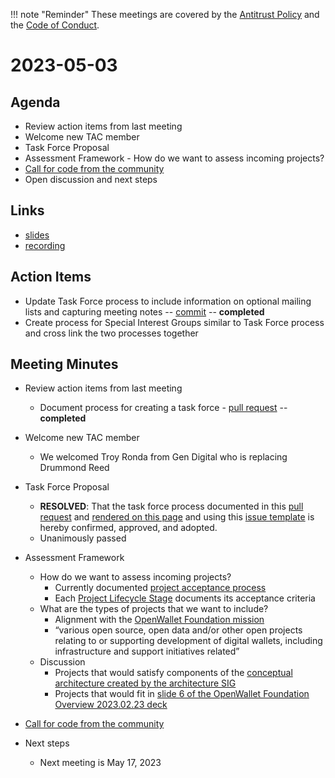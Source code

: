 [//]: # (SPDX-License-Identifier: CC-BY-4.0)

!!! note "Reminder"
    These meetings are covered by the [Antitrust Policy](../governance/antitrust.md) and the [Code of Conduct](../governance/code-of-conduct.md).

# 2023-05-03

## Agenda
- Review action items from last meeting
- Welcome new TAC member
- Task Force Proposal
- Assessment Framework - How do we want to assess incoming projects?
- [Call for code from the community](https://github.com/openwallet-foundation/project-proposals)
- Open discussion and next steps

## Links
- [slides](https://docs.google.com/presentation/d/1sfNhY-kPRGzYgLtUKJW-ahTwxJUsK99CdDeVM0LOkr4/edit?usp=sharing)
- [recording](https://zoom.us/rec/play/SWxhntBhYBPstvKWN-eS1CCPrE7ho-Kwvji8QAJnKaPTnBhla13QhrgoF3-NBuAxwq3mO3itNaM9eTYe.9FcGiiyV6pbEb3UQ?canPlayFromShare=true&from=share_recording_detail&continueMode=true&componentName=rec-play&originRequestUrl=https%3A%2F%2Fzoom.us%2Frec%2Fshare%2FJRWoGA4HJzVbQ0PJg9gkMXdrMML3csaw7VdNQfp5Ytg_i3l685Cg5UN7v2G0Lbjt.zDljLLWSroKVl2vZ)

## Action Items
- Update Task Force process to include information on optional mailing lists and capturing meeting notes -- [commit](https://github.com/openwallet-foundation/tac/pull/16/commits/c9f35618b72561d5833833aeda5bec84d26cce3f) -- **completed**
- Create process for Special Interest Groups similar to Task Force process and cross link the two processes together

## Meeting Minutes
- Review action items from last meeting
    - Document process for creating a task force - [pull request](https://github.com/openwallet-foundation/tac/pull/16) -- **completed**

- Welcome new TAC member
    - We welcomed Troy Ronda from Gen Digital who is replacing Drummond Reed

- Task Force Proposal
    - **RESOLVED**: That the task force process documented in this [pull request](https://github.com/openwallet-foundation/tac/pull/16) and [rendered on this page](https://github.com/tkuhrt/tac/blob/task-force-process/docs/governance/task-force-process.md) and using this [issue template](https://github.com/tkuhrt/tac/blob/task-force-process/.github/ISSUE_TEMPLATE/task-force.yaml) is hereby confirmed, approved, and adopted.
    - Unanimously passed

- Assessment Framework
    - How do we want to assess incoming projects?
        - Currently documented [project acceptance process](https://openwallet-foundation.github.io/tac/governance/project-lifecycle/#project-acceptance-process)
        - Each [Project Lifecycle Stage](../governance/project-lifecycle.md#stages) documents its acceptance criteria
    - What are the types of projects that we want to include?
        - Alignment with the [OpenWallet Foundation mission](../governance/charter.md)
        - “various open source, open data and/or other open projects relating to or supporting development of digital wallets, including infrastructure and support initiatives related”
    - Discussion
        - Projects that would satisfy components of the [conceptual architecture created by the architecture SIG](https://github.com/openwallet-foundation/architecture-sig/blob/main/docs/architecture/conceptual-architecture.md)
        - Projects that would fit in [slide 6 of the OpenWallet Foundation Overview 2023.02.23 deck](https://openwallet.foundation/wp-content/uploads/sites/11/2023/02/OpenWallet-Foundation-Overview.pdf)

- [Call for code from the community](https://github.com/openwallet-foundation/project-proposals)

- Next steps
    - Next meeting is May 17, 2023
